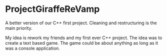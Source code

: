 # ProjectGiraffeReVamp
A better version of our C++ first project. Cleaning and restructuring is the main priority.

My idea is rework my friends and my first ever C++ project. The idea was to create a text based game. The game could be about anything as long as it was a console application.
